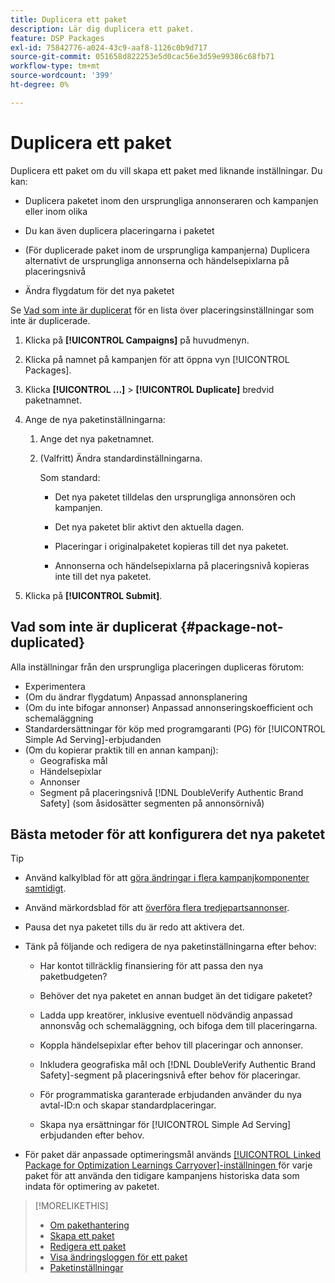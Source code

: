 ```yaml
---
title: Duplicera ett paket
description: Lär dig duplicera ett paket.
feature: DSP Packages
exl-id: 75842776-a024-43c9-aaf8-1126c0b9d717
source-git-commit: 051658d822253e5d0cac56e3d59e99386c68fb71
workflow-type: tm+mt
source-wordcount: '399'
ht-degree: 0%

---
```


# Duplicera ett paket

Duplicera ett paket om du vill skapa ett paket med liknande inställningar. Du kan:

* Duplicera paketet inom den ursprungliga annonseraren och kampanjen eller inom olika

* Du kan även duplicera placeringarna i paketet

* (För duplicerade paket inom de ursprungliga kampanjerna) Duplicera alternativt de ursprungliga annonserna och händelsepixlarna på placeringsnivå

* Ändra flygdatum för det nya paketet

Se [Vad som inte är duplicerat](#package-not-duplicated) för en lista över placeringsinställningar som inte är duplicerade.

1. Klicka på **[!UICONTROL Campaigns]** på huvudmenyn.

1. Klicka på namnet på kampanjen för att öppna vyn [!UICONTROL Packages].

1. Klicka **[!UICONTROL ...]** > **[!UICONTROL Duplicate]** bredvid paketnamnet.

1. Ange de nya paketinställningarna:

   1. Ange det nya paketnamnet.

   1. (Valfritt) Ändra standardinställningarna.

      Som standard:

      * Det nya paketet tilldelas den ursprungliga annonsören och kampanjen.

      * Det nya paketet blir aktivt den aktuella dagen.<!-- and the flight continues for NN  days. -->

      * Placeringar i originalpaketet kopieras till det nya paketet.

      * Annonserna och händelsepixlarna på placeringsnivå kopieras inte till det nya paketet.

1. Klicka på **[!UICONTROL Submit]**.

## Vad som inte är duplicerat {#package-not-duplicated}

Alla inställningar från den ursprungliga placeringen dupliceras förutom:

* Experimentera
* (Om du ändrar flygdatum) Anpassad annonsplanering
* (Om du inte bifogar annonser) Anpassad annonseringskoefficient och schemaläggning
* Standardersättningar för köp med programgaranti (PG) för [!UICONTROL Simple Ad Serving]-erbjudanden
* (Om du kopierar praktik till en annan kampanj):
   * Geografiska mål
   * Händelsepixlar
   * Annonser
   * Segment på placeringsnivå [!DNL DoubleVerify Authentic Brand Safety] (som åsidosätter segmenten på annonsörnivå)

## Bästa metoder för att konfigurera det nya paketet

>[!TIP]
>
>* Använd kalkylblad för att [göra ändringar i flera kampanjkomponenter samtidigt](/help/dsp/campaign-management/campaign-components-review-edit.md).
* Använd märkordsblad för att [överföra flera tredjepartsannonser](/help/dsp/campaign-management/ads/ad-create-multiple.md).

* Pausa det nya paketet tills du är redo att aktivera det.

* Tänk på följande och redigera de nya paketinställningarna efter behov:

   * Har kontot tillräcklig finansiering för att passa den nya paketbudgeten?

   * Behöver det nya paketet en annan budget än det tidigare paketet?

   * Ladda upp kreatörer, inklusive eventuell nödvändig anpassad annonsvåg och schemaläggning, och bifoga dem till placeringarna.

   * Koppla händelsepixlar efter behov till placeringar och annonser.

   * Inkludera geografiska mål och [!DNL DoubleVerify Authentic Brand Safety]-segment på placeringsnivå efter behov för placeringar.

   * För programmatiska garanterade erbjudanden använder du nya avtal-ID:n och skapar standardplaceringar.

   * Skapa nya ersättningar för [!UICONTROL Simple Ad Serving] erbjudanden efter behov.

* För paket där anpassade optimeringsmål används [[!UICONTROL Linked Package for Optimization Learnings Carryover]-inställningen ](/help/dsp/campaign-management/packages/package-settings.md) för varje paket för att använda den tidigare kampanjens historiska data som indata för optimering av paketet.

>[!MORELIKETHIS]
>
>* [Om pakethantering](package-about.md)
>* [Skapa ett paket](package-create.md)
>* [Redigera ett paket](package-edit.md)
>* [Visa ändringsloggen för ett paket](package-change-log.md)
>* [Paketinställningar](package-settings.md)
